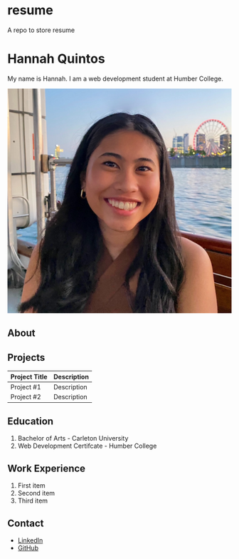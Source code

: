 # resume
A repo to store resume

# Hannah Quintos
My name is Hannah. I am a web development student at Humber College.

![Profile Image](profile-image.jpg)

## About

## Projects
| Project Title | Description |
| ----------- | ----------- |
| Project #1 | Description |
| Project #2 | Description |

## Education
1. Bachelor of Arts - Carleton University
2. Web Development Certifcate - Humber College

## Work Experience
1. First item
2. Second item
3. Third item

## Contact
- [LinkedIn](https://ca.linkedin.com/in/hannah-quintos-572a99210)
- [GitHub](https://github.com/hannahquintos)
